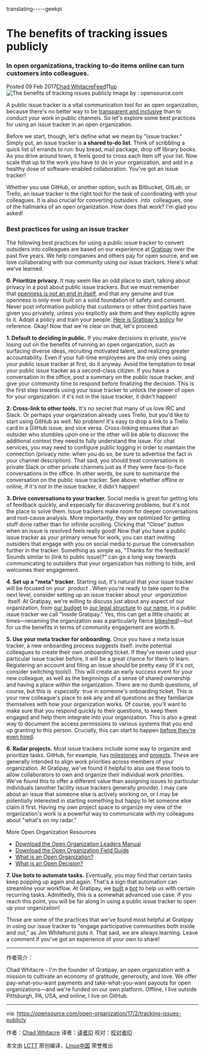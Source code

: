 translating-----geekpi

The benefits of tracking issues publicly
============================================================

### In open organizations, tracking to-do items online can turn customers into colleagues.

Posted 09 Feb 2017[Chad Whitacre][20][Feed][19]11[up][5]
 ![The benefits of tracking issues publicly](https://opensource.com/sites/default/files/styles/image-full-size/public/images/life/OSDC_bees_network.png?itok=Ims9tFQS "The benefits of tracking issues publicly") 
Image by : opensource.com

A public issue tracker is a vital communication tool for an open organization, because there's no better way to be [transparent and inclusive][6] than to conduct your work in public channels. So let's explore some best practices for using an issue tracker in an open organization.

Before we start, though, let's define what we mean by "issue tracker." Simply put, an issue tracker is **a shared to-do list**. Think of scribbling a quick list of errands to run: buy bread, mail package, drop off library books. As you drive around town, it feels good to cross each item off your list. Now scale that up to the work you have to do in your organization, and add in a healthy dose of software-enabled collaboration. You've got an issue tracker!

Whether you use GitHub, or another option, such as Bitbucket, GitLab, or Trello, an issue tracker is the right tool for the task of coordinating with your colleagues. It is also crucial for converting outsiders  _into_  colleagues, one of the hallmarks of an open organization. How does that work? I'm glad you asked!

### Best practices for using an issue tracker

The following best practices for using a public issue tracker to convert outsiders into colleagues are based on our experience at [Gratipay][7] over the past five years. We help companies and others pay for open source, and we love collaborating with our community using our issue trackers. Here's what we've learned.

**0\. Prioritize privacy.** It may seem like an odd place to start, talking about privacy in a post about public issue trackers. But we must remember that [openness is not an end in itself][8], and that any genuine and true openness is only ever built on a solid foundation of safety and consent. Never post information publicly that customers or other third parties have given you privately, unless you explicitly ask them and they explicitly agree to it. Adopt a policy and train your people. [Here is Gratipay's policy][9] for reference. Okay! Now that we're clear on that, let's proceed.

**1\. Default to deciding in public.** If you make decisions in private, you're losing out on the benefits of running an open organization, such as surfacing diverse ideas, recruiting motivated talent, and realizing greater accountability. Even if your full-time employees are the only ones using your public issue tracker at first, do it anyway. Avoid the temptation to treat your public issue tracker as a second-class citizen. If you have a conversation in the office, post a summary on the public issue tracker, and give your community time to respond before finalizing the decision. This is the first step towards using your issue tracker to unlock the power of open for your organization: if it's not in the issue tracker, it didn't happen!

**2\. Cross-link to other tools.** It's no secret that many of us love IRC and Slack. Or perhaps your organization already uses Trello, but you'd like to start using GitHub as well. No problem! It's easy to drop a link to a Trello card in a GitHub issue, and vice versa. Cross-linking ensures that an outsider who stumbles upon one or the other will be able to discover the additional context they need to fully understand the issue. For chat services, you may need to configure public logging in order to maintain the connection (privacy note: when you do so, be sure to advertise the fact in your channel description). That said, you should treat conversations in private Slack or other private channels just as if they were face-to-face conversations in the office. In other words, be sure to summarize the conversation on the public issue tracker. See above: whether offline or online, if it's not in the issue tracker, it didn't happen!

**3\. Drive conversations to your tracker.** Social media is great for getting lots of feedback quickly, and especially for discovering problems, but it's not the place to solve them. Issue trackers make room for deeper conversations and root-cause analysis. More importantly, they are optimized for getting stuff done rather than for infinite scrolling. Clicking that "Close" button when an issue is resolved feels really good! Now that you have a public issue tracker as your primary venue for work, you can start inviting outsiders that engage with you on social media to pursue the conversation further in the tracker. Something as simple as, "Thanks for the feedback! Sounds similar to (link to public issue)?" can go a long way towards communicating to outsiders that your organization has nothing to hide, and welcomes their engagement.

**4\. Set up a "meta" tracker.** Starting out, it's natural that your issue tracker will be focused on your  _product_ . When you're ready to take open to the next level, consider setting up an issue tracker about your  _organization_  itself. At Gratipay, we're willing to discuss just about any aspect of our organization, from [our budget][10] to [our legal structure][11] to [our name][12], in a public issue tracker we call "Inside Gratipay." Yes, this can get a little chaotic at times—renaming the organization was a particularly fierce [bikeshed][13]!—but for us the benefits in terms of community engagement are worth it.

**5\. Use your meta tracker for onboarding.** Once you have a meta issue tracker, a new onboarding process suggests itself: invite potential colleagues to create their own onboarding ticket. If they've never used your particular issue tracker before, it will be a great chance for them to learn. Registering an account and filing an issue should be pretty easy (if it's not, consider switching tools!). This will create an early success event for your new colleague, as well as the beginnings of a sense of shared ownership and having a place within the organization. There are no dumb questions, of course, but this is  _especially_  true in someone's onboarding ticket. This is your new colleague's place to ask any and all questions as they familiarize themselves with how your organization works. Of course, you'll want to make sure that you respond quickly to their questions, to keep them engaged and help them integrate into your organization. This is also a great way to document the access permissions to various systems that you end up granting to this person. Crucially, this can start to happen [before they're even hired][14].

**6\. Radar projects.** Most issue trackers include some way to organize and prioritize tasks. GitHub, for example, has [milestones][15] and [projects][16]. These are generally intended to align work priorities across members of your organization. At Gratipay, we've found it helpful to also use these tools to allow collaborators to own and organize their individual work priorities. We've found this to offer a different value than assigning issues to particular individuals (another facility issue trackers generally provide). I may care about an issue that someone else is actively working on, or I may be potentially interested in starting something but happy to let someone else claim it first. Having my own project space to organize my view of the organization's work is a powerful way to communicate with my colleagues about "what's on my radar."

More Open Organization Resources

*   [Download the Open Organization Leaders Manual][1]
*   [Download the Open Organization Field Guide][2]
*   [What is an Open Organization?][3]
*   [What is an Open Decision?][4]

**7\. Use bots to automate tasks.** Eventually, you may find that certain tasks keep popping up again and again. That's a sign that automation can streamline your workflow. At Gratipay, we [built][17] a [bot][18] to help us with certain recurring tasks. Admittedly, this is a somewhat advanced use case. If you reach this point, you will be far along in using a public issue tracker to open up your organization!

Those are some of the practices that we've found most helpful at Gratipay in using our issue tracker to "engage participative communities both inside and out," as Jim Whitehurst puts it. That said, we are always learning. Leave a comment if you've got an experience of your own to share!

--------------------------------------------------------------------------------


作者简介：

Chad Whitacre - I'm the founder of Gratipay, an open organization with a mission to cultivate an economy of gratitude, generosity, and love. We offer pay-what-you-want payments and take-what-you-want payouts for open organizations—and we're funded on our own platform. Offline, I live outside Pittsburgh, PA, USA, and online, I live on GitHub.

--------------------------------------------------------------------------------

via: https://opensource.com/open-organization/17/2/tracking-issues-publicly

作者：[Chad Whitacre][a]
译者：[译者ID](https://github.com/译者ID)
校对：[校对者ID](https://github.com/校对者ID)

本文由 [LCTT](https://github.com/LCTT/TranslateProject) 原创编译，[Linux中国](https://linux.cn/) 荣誉推出

[a]:https://opensource.com/users/whit537
[1]:https://opensource.com/open-organization/resources/leaders-manual?src=too_resource_menu
[2]:https://opensource.com/open-organization/resources/field-guide?src=too_resource_menu
[3]:https://opensource.com/open-organization/resources/open-org-definition?src=too_resource_menu
[4]:https://opensource.com/open-organization/resources/open-decision-framework?src=too_resource_menu
[5]:https://opensource.com/open-organization/17/2/tracking-issues-publicly?rate=S5mrFkcwQzkErQQMkHYyaaMxF5j5xtZBHW91EPluD1A
[6]:https://opensource.com/open-organization/resources/open-org-definition
[7]:https://gratipay.com/
[8]:https://opensource.com/open-organization/16/9/openness-means-to-what-end
[9]:http://inside.gratipay.com/howto/seek-consent
[10]:https://github.com/gratipay/inside.gratipay.com/issues/928
[11]:https://github.com/gratipay/inside.gratipay.com/issues/72
[12]:https://github.com/gratipay/inside.gratipay.com/issues/73
[13]:http://bikeshed.com/
[14]:https://opensource.com/open-organization/16/5/employees-let-them-hire-themselves
[15]:https://help.github.com/articles/creating-and-editing-milestones-for-issues-and-pull-requests/
[16]:https://help.github.com/articles/about-projects/
[17]:https://github.com/gratipay/bot
[18]:https://github.com/gratipay-bot
[19]:https://opensource.com/user/73891/feed
[20]:https://opensource.com/users/whit537
